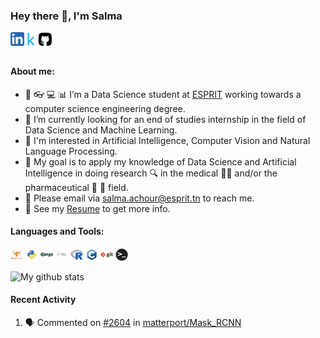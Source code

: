 ### Hey there 👋, I'm Salma

<a href="https://www.linkedin.com/in/salma-achour/">
  <img align="left" alt="LinkdeIn" width="22px" src="icons/iconfinder_5296501_linkedin_network_linkedin logo_icon_256px.png" />
</a>

<a href="https://www.kaggle.com/salmaachour">
  <img align="left" alt="Kaggle" width="22px" src="icons/iconfinder_4373210_kaggle_logo_logos_icon_256px.png" />
</a>
<a href="https://github.com/salma-achour">
  <img align="left" alt="Github" width="22px" src="icons/iconfinder_4747499_github_icon (1).svg" />
</a>


<br />
<br />

#### About me:

-  :woman: :eyeglasses: :computer: :bar_chart: I’m a Data Science student at [ESPRIT](https://esprit.tn/) working towards a computer science engineering degree.
- :eyes: I’m currently looking for an end of studies internship in the field of Data Science and Machine Learning.
- 🤔 I'm interested in Artificial Intelligence, Computer Vision and Natural Language Processing.
- 💼 My goal is to apply my knowledge of Data Science and Artificial Intelligence in doing research  :mag: in the medical   :hospital::mask: and/or the pharmaceutical :pill: :syringe: field.
- :e-mail: Please email via salma.achour@esprit.tn to reach me.
- 📝 See my [Resume](https://drive.google.com/file/d/1glC7aNaVn6GiKVRydlBjR0m9y-xBSoLs/view?usp=sharing) to get more info.


#### Languages and Tools:

<code><img height="20" src="https://raw.githubusercontent.com/github/explore/80688e429a7d4ef2fca1e82350fe8e3517d3494d/topics/tensorflow/tensorflow.png"></code>
<code><img height="20" src="https://raw.githubusercontent.com/github/explore/80688e429a7d4ef2fca1e82350fe8e3517d3494d/topics/python/python.png"></code>
<code><img height="20" src="https://raw.githubusercontent.com/github/explore/80688e429a7d4ef2fca1e82350fe8e3517d3494d/topics/django/django.png"></code>
<code><img height="20" src="https://raw.githubusercontent.com/github/explore/80688e429a7d4ef2fca1e82350fe8e3517d3494d/topics/java/java.png"></code>
<code><img height="20" src="https://raw.githubusercontent.com/github/explore/80688e429a7d4ef2fca1e82350fe8e3517d3494d/topics/r/r.png"></code>
<code><img height="20" src="https://raw.githubusercontent.com/github/explore/80688e429a7d4ef2fca1e82350fe8e3517d3494d/topics/c/c.png"></code>
<code><img height="20" src="https://raw.githubusercontent.com/github/explore/80688e429a7d4ef2fca1e82350fe8e3517d3494d/topics/git/git.png"></code>
<code><img height="20" src="https://raw.githubusercontent.com/github/explore/80688e429a7d4ef2fca1e82350fe8e3517d3494d/topics/terminal/terminal.png"></code>



![My github stats](https://github-readme-stats.vercel.app/api?username=salma-achour&show_icons=true&hide_border=true)



#### Recent Activity
<!--START_SECTION:activity-->
1. 🗣 Commented on [#2604](https://github.com/matterport/Mask_RCNN/issues/2604) in [matterport/Mask_RCNN](https://github.com/matterport/Mask_RCNN)
<!--END_SECTION:activity-->
